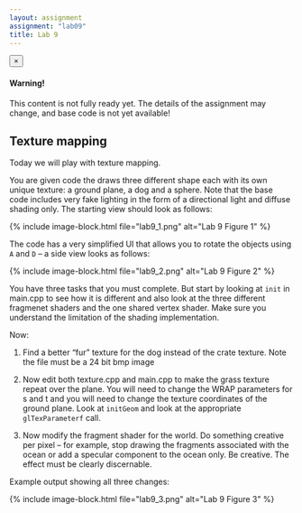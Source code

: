 ```yaml
---
layout: assignment
assignment: "lab09"
title: Lab 9
---
```


<div class="alert alert-dismissible alert-danger">
  <button type="button" class="close" data-dismiss="alert">&times;</button>
  <h4>Warning!</h4>
  <p>
    This content is not fully ready yet.
    The details of the assignment may change, and base code is not yet available!
  </p>
</div>

## Texture mapping

Today we will play with texture mapping.

You are given code the draws three different shape each with its own unique texture: a ground plane, a dog and a sphere.
Note that the base code includes very fake lighting in the form of a directional light and diffuse shading only.
The starting view should look as follows:

{% include image-block.html file="lab9_1.png" alt="Lab 9 Figure 1" %}

The code has a very simplified UI that allows you to rotate the objects using `A` and `D` – a side view looks as follows:

{% include image-block.html file="lab9_2.png" alt="Lab 9 Figure 2" %}

You have three tasks that you must complete.
But start by looking at `init` in main.cpp to see how it is different and also look at the three different fragmenet shaders and the one shared vertex shader.
Make sure you understand the limitation of the shading implementation.

Now:

1. Find a better “fur” texture for the dog instead of the crate texture.
  Note the file must be a 24 bit bmp image

2. Now edit both texture.cpp and main.cpp to make the grass texture repeat over the plane.
  You will need to change the WRAP parameters for s and t and you will need to change the texture coordinates of the ground plane.
  Look at `initGeom` and look at the appropriate `glTexParameterf` call.

3. Now modify the fragment shader for the world.
  Do something creative per pixel – for example, stop drawing the fragments associated with the ocean or add a specular component to the ocean only.
  Be creative.
  The effect must be clearly discernable.

Example output showing all three changes:

{% include image-block.html file="lab9_3.png" alt="Lab 9 Figure 3" %}
